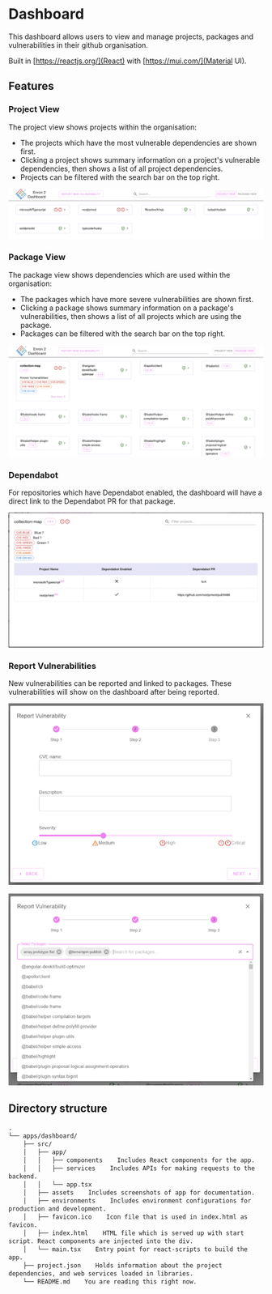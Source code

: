 # Dashboard

This dashboard allows users to view and manage projects, packages and vulnerabilities in their github organisation.

Built in [https://reactjs.org/](React) with [https://mui.com/](Material UI).

## Features

### Project View

The project view shows projects within the organisation:

- The projects which have the most vulnerable dependencies are shown first.
- Clicking a project shows summary information on a project's vulnerable dependencies, then shows a list of all project dependencies.
- Projects can be filtered with the search bar on the top right.

![image info](./src/assets/project-view.png)

### Package View

The package view shows dependencies which are used within the organisation:

- The packages which have more severe vulnerabilities are shown first.
- Clicking a package shows summary information on a package's vulnerabilities, then shows a list of all projects which are using the package.
- Packages can be filtered with the search bar on the top right.

![image info](./src/assets/package-view.png)

### Dependabot

For repositories which have Dependabot enabled, the dashboard will have a direct link to the Dependabot PR for that package.

![image info](./src/assets/dependabot.png)

### Report Vulnerabilities

New vulnerabilities can be reported and linked to packages. These vulnerabilities will show on the dashboard after being reported.

![image info](./src/assets/report-vuln-1.png)

![image info](./src/assets/report-vuln-2.png)

## Directory structure

```
.
└── apps/dashboard/
    ├── src/
    │   ├── app/
    │   │   ├── components    Includes React components for the app.
    │   │   ├── services    Includes APIs for making requests to the backend.
    │   │   └── app.tsx
    │   ├── assets    Includes screenshots of app for documentation.
    │   ├── environments    Includes environment configurations for production and development.
    │   ├── favicon.ico    Icon file that is used in index.html as favicon.
    │   ├── index.html    HTML file which is served up with start script. React components are injected into the div.
    │   └── main.tsx    Entry point for react-scripts to build the app.
    ├── project.json    Holds information about the project dependencies, and web services loaded in libraries.
    └── README.md    You are reading this right now.
```
